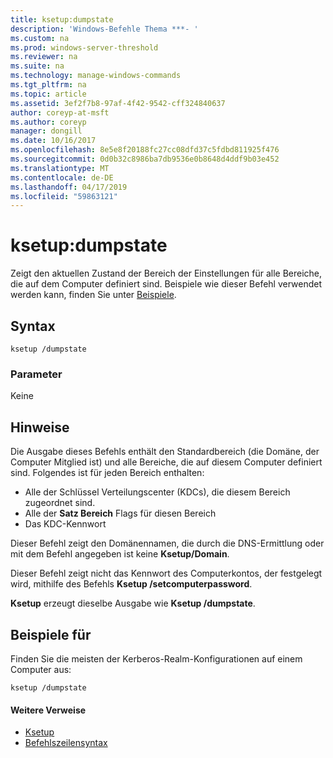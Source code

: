 ```yaml
---
title: ksetup:dumpstate
description: 'Windows-Befehle Thema ***- '
ms.custom: na
ms.prod: windows-server-threshold
ms.reviewer: na
ms.suite: na
ms.technology: manage-windows-commands
ms.tgt_pltfrm: na
ms.topic: article
ms.assetid: 3ef2f7b8-97af-4f42-9542-cff324840637
author: coreyp-at-msft
ms.author: coreyp
manager: dongill
ms.date: 10/16/2017
ms.openlocfilehash: 8e5e8f20188fc27cc08dfd37c5fdbd811925f476
ms.sourcegitcommit: 0d0b32c8986ba7db9536e0b8648d4ddf9b03e452
ms.translationtype: MT
ms.contentlocale: de-DE
ms.lasthandoff: 04/17/2019
ms.locfileid: "59863121"
---
```

# <a name="ksetupdumpstate"></a>ksetup:dumpstate



Zeigt den aktuellen Zustand der Bereich der Einstellungen für alle Bereiche, die auf dem Computer definiert sind. Beispiele wie dieser Befehl verwendet werden kann, finden Sie unter [Beispiele](#BKMK_Examples).

## <a name="syntax"></a>Syntax

```
ksetup /dumpstate
```

### <a name="parameters"></a>Parameter

Keine

## <a name="remarks"></a>Hinweise

Die Ausgabe dieses Befehls enthält den Standardbereich (die Domäne, der Computer Mitglied ist) und alle Bereiche, die auf diesem Computer definiert sind. Folgendes ist für jeden Bereich enthalten:
-   Alle der Schlüssel Verteilungscenter (KDCs), die diesem Bereich zugeordnet sind.
-   Alle der **Satz Bereich** Flags für diesen Bereich
-   Das KDC-Kennwort

Dieser Befehl zeigt den Domänennamen, die durch die DNS-Ermittlung oder mit dem Befehl angegeben ist keine **Ksetup/Domain**.

Dieser Befehl zeigt nicht das Kennwort des Computerkontos, der festgelegt wird, mithilfe des Befehls **Ksetup /setcomputerpassword**.

**Ksetup** erzeugt dieselbe Ausgabe wie **Ksetup /dumpstate**.

## <a name="BKMK_Examples"></a>Beispiele für

Finden Sie die meisten der Kerberos-Realm-Konfigurationen auf einem Computer aus:
```
ksetup /dumpstate
```

#### <a name="additional-references"></a>Weitere Verweise

-   [Ksetup](ksetup.md)
-   [Befehlszeilensyntax](command-line-syntax-key.md)